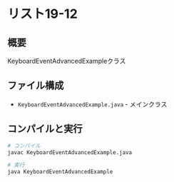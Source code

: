 # リスト19-12

## 概要
KeyboardEventAdvancedExampleクラス

## ファイル構成
- `KeyboardEventAdvancedExample.java` - メインクラス

## コンパイルと実行
```bash
# コンパイル
javac KeyboardEventAdvancedExample.java

# 実行
java KeyboardEventAdvancedExample
```
